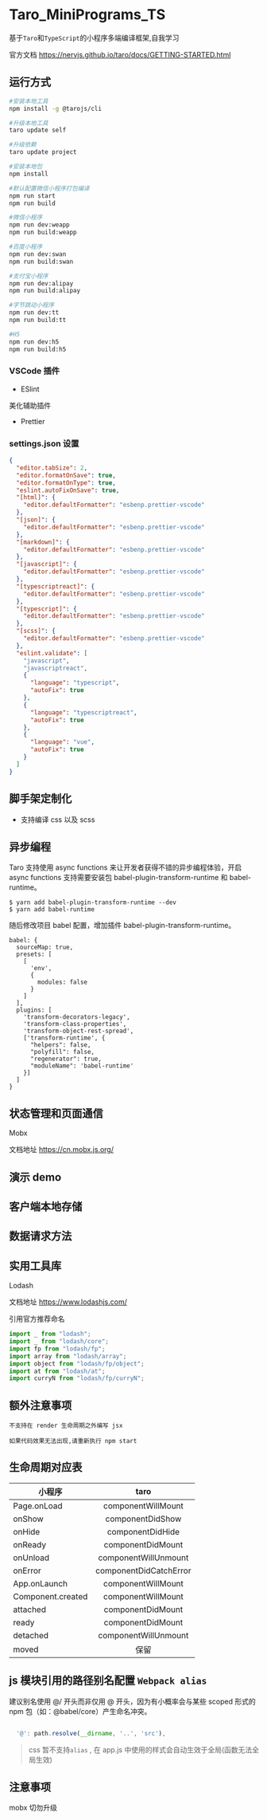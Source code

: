 <!--
 * @Author: zyj
 * @Date: 2020-09-18 09:35:35
 * @LastEditors: zyj
 * @LastEditTime: 2020-09-18 09:35:43
 * @Description: file content
 * @FilePath: /factorynike-mini/README.md
-->
# Taro_MiniPrograms_TS

基于`Taro`和`TypeScript`的小程序多端编译框架,自我学习

官方文档 <https://nervjs.github.io/taro/docs/GETTING-STARTED.html>

## 运行方式

```bash
#安装本地工具
npm install -g @tarojs/cli

#升级本地工具
taro update self

#升级依赖
taro update project

#安装本地包
npm install

#默认配置微信小程序打包编译
npm run start
npm run build

#微信小程序
npm run dev:weapp
npm run build:weapp

#百度小程序
npm run dev:swan
npm run build:swan

#支付宝小程序
npm run dev:alipay
npm run build:alipay

#字节跳动小程序
npm run dev:tt
npm run build:tt

#H5
npm run dev:h5
npm run build:h5

```

### VSCode 插件

- ESlint

美化辅助插件

- Prettier

### settings.json 设置

```json
{
  "editor.tabSize": 2,
  "editor.formatOnSave": true,
  "editor.formatOnType": true,
  "eslint.autoFixOnSave": true,
  "[html]": {
    "editor.defaultFormatter": "esbenp.prettier-vscode"
  },
  "[json]": {
    "editor.defaultFormatter": "esbenp.prettier-vscode"
  },
  "[markdown]": {
    "editor.defaultFormatter": "esbenp.prettier-vscode"
  },
  "[javascript]": {
    "editor.defaultFormatter": "esbenp.prettier-vscode"
  },
  "[typescriptreact]": {
    "editor.defaultFormatter": "esbenp.prettier-vscode"
  },
  "[typescript]": {
    "editor.defaultFormatter": "esbenp.prettier-vscode"
  },
  "[scss]": {
    "editor.defaultFormatter": "esbenp.prettier-vscode"
  },
  "eslint.validate": [
    "javascript",
    "javascriptreact",
    {
      "language": "typescript",
      "autoFix": true
    },
    {
      "language": "typescriptreact",
      "autoFix": true
    },
    {
      "language": "vue",
      "autoFix": true
    }
  ]
}
```

## 脚手架定制化

- 支持编译 css 以及 scss

## 异步编程

Taro 支持使用 async functions 来让开发者获得不错的异步编程体验，开启 async functions 支持需要安装包 babel-plugin-transform-runtime 和 babel-runtime。

```
$ yarn add babel-plugin-transform-runtime --dev
$ yarn add babel-runtime
```

随后修改项目 babel 配置，增加插件 babel-plugin-transform-runtime。

```
babel: {
  sourceMap: true,
  presets: [
    [
      'env',
      {
        modules: false
      }
    ]
  ],
  plugins: [
    'transform-decorators-legacy',
    'transform-class-properties',
    'transform-object-rest-spread',
    ['transform-runtime', {
      "helpers": false,
      "polyfill": false,
      "regenerator": true,
      "moduleName": 'babel-runtime'
    }]
  ]
}
```

## 状态管理和页面通信

Mobx

文档地址
<https://cn.mobx.js.org/>

## 演示 demo

## 客户端本地存储

## 数据请求方法

## 实用工具库

Lodash

文档地址
<https://www.lodashjs.com/>

引用官方推荐命名

```js
import _ from "lodash";
import _ from "lodash/core";
import fp from "lodash/fp";
import array from "lodash/array";
import object from "lodash/fp/object";
import at from "lodash/at";
import curryN from "lodash/fp/curryN";
```

## 额外注意事项

`不支持在 render 生命周期之外编写 jsx`

`如果代码效果无法出现,请重新执行 npm start`

## 生命周期对应表

| 小程序            |          taro          |
| ----------------- | :--------------------: |
| Page.onLoad       |   componentWillMount   |
| onShow            |    componentDidShow    |
| onHide            |    componentDidHide    |
| onReady           |   componentDidMount    |
| onUnload          |  componentWillUnmount  |
| onError           | componentDidCatchError |
| App.onLaunch      |   componentWillMount   |
| Component.created |   componentWillMount   |
| attached          |   componentDidMount    |
| ready             |   componentDidMount    |
| detached          |  componentWillUnmount  |
| moved             |          保留          |

## js 模块引用的路径别名配置 `Webpack alias`

建议别名使用 @/ 开头而非仅用 @ 开头，因为有小概率会与某些 scoped 形式的 npm 包（如：@babel/core）产生命名冲突。

```js

  '@': path.resolve(__dirname, '..', 'src'),

```

> css 暂不支持`alias` , 在 app.js 中使用的样式会自动生效于全局(函数无法全局生效)

## 注意事项

mobx 切勿升级
